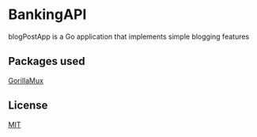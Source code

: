 # BankingAPI

blogPostApp is a Go application that implements simple blogging features


## Packages used

[GorillaMux](https://github.com/gorilla/mux/)


## License
[MIT](https://choosealicense.com/licenses/mit/)